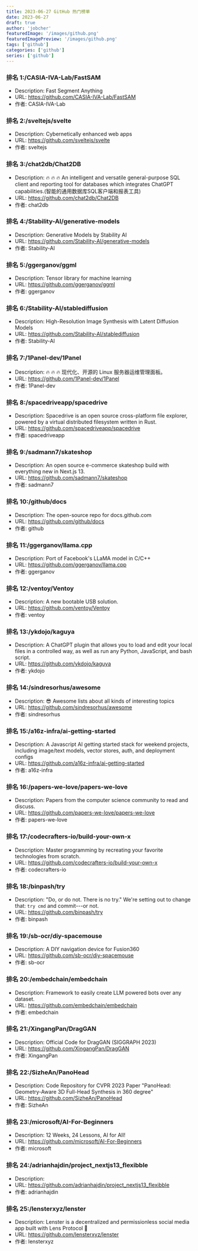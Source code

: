 ```yaml
---
title: 2023-06-27 GitHub 热门榜单
date: 2023-06-27
draft: true
author: 'jobcher'
featuredImage: '/images/github.png'
featuredImagePreview: '/images/github.png'
tags: ['github']
categories: ['github']
series: ['github']
---
```


### 排名 1:/CASIA-IVA-Lab/FastSAM
- Description: Fast Segment Anything
- URL: https://github.com/CASIA-IVA-Lab/FastSAM
- 作者: CASIA-IVA-Lab 

### 排名 2:/sveltejs/svelte
- Description: Cybernetically enhanced web apps
- URL: https://github.com/sveltejs/svelte
- 作者: sveltejs 

### 排名 3:/chat2db/Chat2DB
- Description: 🔥 🔥 🔥 An intelligent and versatile general-purpose SQL client and reporting tool for databases which integrates ChatGPT capabilities.(智能的通用数据库SQL客户端和报表工具)
- URL: https://github.com/chat2db/Chat2DB
- 作者: chat2db 

### 排名 4:/Stability-AI/generative-models
- Description: Generative Models by Stability AI
- URL: https://github.com/Stability-AI/generative-models
- 作者: Stability-AI 

### 排名 5:/ggerganov/ggml
- Description: Tensor library for machine learning
- URL: https://github.com/ggerganov/ggml
- 作者: ggerganov 

### 排名 6:/Stability-AI/stablediffusion
- Description: High-Resolution Image Synthesis with Latent Diffusion Models
- URL: https://github.com/Stability-AI/stablediffusion
- 作者: Stability-AI 

### 排名 7:/1Panel-dev/1Panel
- Description: 🔥 🔥 🔥 现代化、开源的 Linux 服务器运维管理面板。
- URL: https://github.com/1Panel-dev/1Panel
- 作者: 1Panel-dev 

### 排名 8:/spacedriveapp/spacedrive
- Description: Spacedrive is an open source cross-platform file explorer, powered by a virtual distributed filesystem written in Rust.
- URL: https://github.com/spacedriveapp/spacedrive
- 作者: spacedriveapp 

### 排名 9:/sadmann7/skateshop
- Description: An open source e-commerce skateshop build with everything new in Next.js 13.
- URL: https://github.com/sadmann7/skateshop
- 作者: sadmann7 

### 排名 10:/github/docs
- Description: The open-source repo for docs.github.com
- URL: https://github.com/github/docs
- 作者: github 

### 排名 11:/ggerganov/llama.cpp
- Description: Port of Facebook's LLaMA model in C/C++
- URL: https://github.com/ggerganov/llama.cpp
- 作者: ggerganov 

### 排名 12:/ventoy/Ventoy
- Description: A new bootable USB solution.
- URL: https://github.com/ventoy/Ventoy
- 作者: ventoy 

### 排名 13:/ykdojo/kaguya
- Description: A ChatGPT plugin that allows you to load and edit your local files in a controlled way, as well as run any Python, JavaScript, and bash script.
- URL: https://github.com/ykdojo/kaguya
- 作者: ykdojo 

### 排名 14:/sindresorhus/awesome
- Description: 😎 Awesome lists about all kinds of interesting topics
- URL: https://github.com/sindresorhus/awesome
- 作者: sindresorhus 

### 排名 15:/a16z-infra/ai-getting-started
- Description: A Javascript AI getting started stack for weekend projects, including image/text models, vector stores, auth, and deployment configs
- URL: https://github.com/a16z-infra/ai-getting-started
- 作者: a16z-infra 

### 排名 16:/papers-we-love/papers-we-love
- Description: Papers from the computer science community to read and discuss.
- URL: https://github.com/papers-we-love/papers-we-love
- 作者: papers-we-love 

### 排名 17:/codecrafters-io/build-your-own-x
- Description: Master programming by recreating your favorite technologies from scratch.
- URL: https://github.com/codecrafters-io/build-your-own-x
- 作者: codecrafters-io 

### 排名 18:/binpash/try
- Description: "Do, or do not. There is no try." We're setting out to change that: `try cmd` and commit---or not.
- URL: https://github.com/binpash/try
- 作者: binpash 

### 排名 19:/sb-ocr/diy-spacemouse
- Description: A DIY navigation device for Fusion360
- URL: https://github.com/sb-ocr/diy-spacemouse
- 作者: sb-ocr 

### 排名 20:/embedchain/embedchain
- Description: Framework to easily create LLM powered bots over any dataset.
- URL: https://github.com/embedchain/embedchain
- 作者: embedchain 

### 排名 21:/XingangPan/DragGAN
- Description: Official Code for DragGAN (SIGGRAPH 2023)
- URL: https://github.com/XingangPan/DragGAN
- 作者: XingangPan 

### 排名 22:/SizheAn/PanoHead
- Description: Code Repository for CVPR 2023 Paper "PanoHead: Geometry-Aware 3D Full-Head Synthesis in 360 degree"
- URL: https://github.com/SizheAn/PanoHead
- 作者: SizheAn 

### 排名 23:/microsoft/AI-For-Beginners
- Description: 12 Weeks, 24 Lessons, AI for All!
- URL: https://github.com/microsoft/AI-For-Beginners
- 作者: microsoft 

### 排名 24:/adrianhajdin/project_nextjs13_flexibble
- Description: 
- URL: https://github.com/adrianhajdin/project_nextjs13_flexibble
- 作者: adrianhajdin 

### 排名 25:/lensterxyz/lenster
- Description: Lenster is a decentralized and permissionless social media app built with Lens Protocol 🌿
- URL: https://github.com/lensterxyz/lenster
- 作者: lensterxyz 


